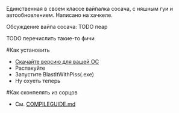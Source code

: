 Единственная в своем классе вайпалка сосача, с няшным гуи и автообновлением. Написано на хачкеле.

Обсуждение вайпа сосача:
TODO пеар

TODO перечислить такие-то фичи

#Как установить
+ [Скачайте версию для вашей ОС](https://github.com/exbb2/BlastItWithPiss/downloads)
+ Распакуйте
+ Запустите BlastItWithPiss(.exe)
+ Ну охуеть теперь

#Как сконпелять из сорцов
+ См. [COMPILEGUIDE.md](https://github.com/exbb2/BlastItWithPiss/blob/master/COMPILEGUIDE.md)
